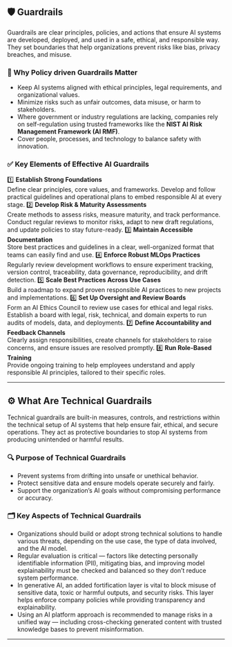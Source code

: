 ## 🛡️ Guardrails

Guardrails are clear principles, policies, and actions that ensure AI systems are developed, deployed, and used in a safe, ethical, and responsible way. They set boundaries that help organizations prevent risks like bias, privacy breaches, and misuse.

### 🎯 Why Policy driven Guardrails Matter

- Keep AI systems aligned with ethical principles, legal requirements, and organizational values.
- Minimize risks such as unfair outcomes, data misuse, or harm to stakeholders.
- Where government or industry regulations are lacking, companies rely on self-regulation using trusted frameworks like the **NIST AI Risk Management Framework (AI RMF)**.
- Cover people, processes, and technology to balance safety with innovation.


### ✅ Key Elements of Effective AI Guardrails

1️⃣ **Establish Strong Foundations**  
Define clear principles, core values, and frameworks. Develop and follow practical guidelines and operational plans to embed responsible AI at every stage.
2️⃣ **Develop Risk & Maturity Assessments**  
Create methods to assess risks, measure maturity, and track performance. Conduct regular reviews to monitor risks, adapt to new draft regulations, and update policies to stay future-ready.
3️⃣ **Maintain Accessible Documentation**  
Store best practices and guidelines in a clear, well-organized format that teams can easily find and use.
4️⃣ **Enforce Robust MLOps Practices**  
Regularly review development workflows to ensure experiment tracking, version control, traceability, data governance, reproducibility, and drift detection.
5️⃣ **Scale Best Practices Across Use Cases**  
Build a roadmap to expand proven responsible AI practices to new projects and implementations.
6️⃣ **Set Up Oversight and Review Boards**  
Form an AI Ethics Council to review use cases for ethical and legal risks. Establish a board with legal, risk, technical, and domain experts to run audits of models, data, and deployments.
7️⃣ **Define Accountability and Feedback Channels**  
Clearly assign responsibilities, create channels for stakeholders to raise concerns, and ensure issues are resolved promptly.
8️⃣ **Run Role-Based Training**  
Provide ongoing training to help employees understand and apply responsible AI principles, tailored to their specific roles.

---


## ⚙️ What Are Technical Guardrails

Technical guardrails are built-in measures, controls, and restrictions within the technical setup of AI systems that help ensure fair, ethical, and secure operations. They act as protective boundaries to stop AI systems from producing unintended or harmful results.

### 🔍 Purpose of Technical Guardrails

- Prevent systems from drifting into unsafe or unethical behavior.
- Protect sensitive data and ensure models operate securely and fairly.
- Support the organization’s AI goals without compromising performance or accuracy.

### 🗂️ Key Aspects of Technical Guardrails

- Organizations should build or adopt strong technical solutions to handle various threats, depending on the use case, the type of data involved, and the AI model.
- Regular evaluation is critical — factors like detecting personally identifiable information (PII), mitigating bias, and improving model explainability must be checked and balanced so they don’t reduce system performance.
- In generative AI, an added fortification layer is vital to block misuse of sensitive data, toxic or harmful outputs, and security risks. This layer helps enforce company policies while providing transparency and explainability.
- Using an AI platform approach is recommended to manage risks in a unified way — including cross-checking generated content with trusted knowledge bases to prevent misinformation.

---

